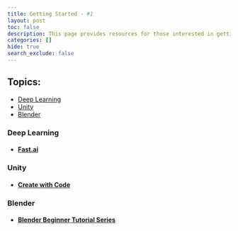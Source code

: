 ```yaml
---
title: Getting Started - #1
layout: post
toc: false
description: This page provides resources for those interested in getting started with the topics covered in this blog. The page will be updated as new topics are covered.
categories: []
hide: true
search_exclude: false
---
```


## Topics:

* [Deep Learning](#deep-learning)
* [Unity](#unity)
* [Blender](#blender)

### Deep Learning

- #### [Fast.ai](https://course.fast.ai/)

### Unity

- #### [Create with Code](https://learn.unity.com/course/create-with-code)

### Blender

- #### [Blender Beginner Tutorial Series](https://www.youtube.com/playlist?list=PLjEaoINr3zgEq0u2MzVgAaHEBt--xLB6U)

